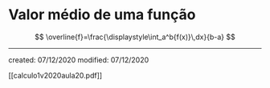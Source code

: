 # Valor médio de uma função
$$
  \overline{f}=\frac{\displaystyle\int_a^b{f(x)}\,dx}{b-a}
$$
 

---

created: 07/12/2020
modified: 07/12/2020

[[calculo1v2020aula20.pdf]]
